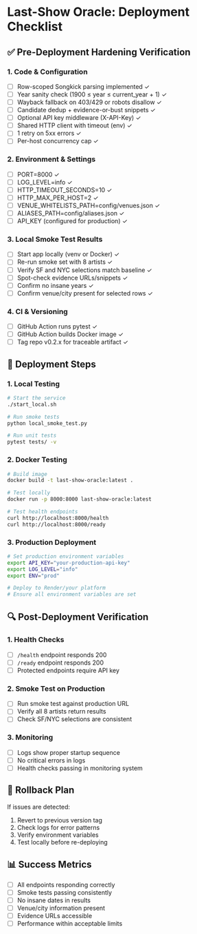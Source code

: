 # Last-Show Oracle: Deployment Checklist

## ✅ Pre-Deployment Hardening Verification

### 1. Code & Configuration
- [ ] Row-scoped Songkick parsing implemented ✓
- [ ] Year sanity check (1900 ≤ year ≤ current_year + 1) ✓
- [ ] Wayback fallback on 403/429 or robots disallow ✓
- [ ] Candidate dedup + evidence-or-bust snippets ✓
- [ ] Optional API key middleware (X-API-Key) ✓
- [ ] Shared HTTP client with timeout (env) ✓
- [ ] 1 retry on 5xx errors ✓
- [ ] Per-host concurrency cap ✓

### 2. Environment & Settings
- [ ] PORT=8000 ✓
- [ ] LOG_LEVEL=info ✓
- [ ] HTTP_TIMEOUT_SECONDS=10 ✓
- [ ] HTTP_MAX_PER_HOST=2 ✓
- [ ] VENUE_WHITELISTS_PATH=config/venues.json ✓
- [ ] ALIASES_PATH=config/aliases.json ✓
- [ ] API_KEY (configured for production) ✓

### 3. Local Smoke Test Results
- [ ] Start app locally (venv or Docker) ✓
- [ ] Re-run smoke set with 8 artists ✓
- [ ] Verify SF and NYC selections match baseline ✓
- [ ] Spot-check evidence URLs/snippets ✓
- [ ] Confirm no insane years ✓
- [ ] Confirm venue/city present for selected rows ✓

### 4. CI & Versioning
- [ ] GitHub Action runs pytest ✓
- [ ] GitHub Action builds Docker image ✓
- [ ] Tag repo v0.2.x for traceable artifact ✓

## 🚀 Deployment Steps

### 1. Local Testing
```bash
# Start the service
./start_local.sh

# Run smoke tests
python local_smoke_test.py

# Run unit tests
pytest tests/ -v
```

### 2. Docker Testing
```bash
# Build image
docker build -t last-show-oracle:latest .

# Test locally
docker run -p 8000:8000 last-show-oracle:latest

# Test health endpoints
curl http://localhost:8000/health
curl http://localhost:8000/ready
```

### 3. Production Deployment
```bash
# Set production environment variables
export API_KEY="your-production-api-key"
export LOG_LEVEL="info"
export ENV="prod"

# Deploy to Render/your platform
# Ensure all environment variables are set
```

## 🔍 Post-Deployment Verification

### 1. Health Checks
- [ ] `/health` endpoint responds 200
- [ ] `/ready` endpoint responds 200
- [ ] Protected endpoints require API key

### 2. Smoke Test on Production
- [ ] Run smoke test against production URL
- [ ] Verify all 8 artists return results
- [ ] Check SF/NYC selections are consistent

### 3. Monitoring
- [ ] Logs show proper startup sequence
- [ ] No critical errors in logs
- [ ] Health checks passing in monitoring system

## 🚨 Rollback Plan

If issues are detected:
1. Revert to previous version tag
2. Check logs for error patterns
3. Verify environment variables
4. Test locally before re-deploying

## 📊 Success Metrics

- [ ] All endpoints responding correctly
- [ ] Smoke tests passing consistently
- [ ] No insane dates in results
- [ ] Venue/city information present
- [ ] Evidence URLs accessible
- [ ] Performance within acceptable limits
